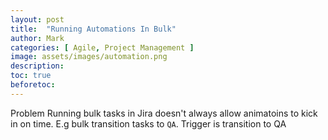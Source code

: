 ```yaml
---
layout: post
title:  "Running Automations In Bulk"
author: Mark
categories: [ Agile, Project Management ]
image: assets/images/automation.png
description: 
toc: true
beforetoc: 
---
```

Problem
Running bulk tasks in Jira doesn't always allow animatoins to kick in on time. E.g bulk transition tasks to `QA`. Trigger is transition to QA
<!--stackedit_data:
eyJoaXN0b3J5IjpbMTQ0ODE5ODA1OSwtMTI0MTU1NDI1NV19
-->